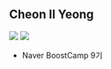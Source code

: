 <!-- 

[![Solved.ac Profile](http://mazassumnida.wtf/api/v2/generate_badge?boj=dlfdud0304)](https://solved.ac/dlfdud0304/)
<img src="http://mazandi.herokuapp.com/api?handle=dlfdud0304&theme=cold"/> 

<!--
**Cheonilyeong/Cheonilyeong** is a ✨ _special_ ✨ repository because its `README.md` (this file) appears on your GitHub profile.

Here are some ideas to get you started:

- 🔭 I’m currently working on ...
- 🌱 I’m currently learning ...
- 👯 I’m looking to collaborate on ...
- 🤔 I’m looking for help with ...
- 💬 Ask me about ...
- 📫 How to reach me: ...
- 😄 Pronouns: ...
- ⚡ Fun fact: ...
-->

## Cheon Il Yeong

<img src="https://camo.githubusercontent.com/1ce0a14b6f74757263063a7df1c5f34ef1fe5c379320a9bcae6d4481f2fe6ef8/68747470733a2f2f696d672e736869656c64732e696f2f62616467652f416e64726f69642d3344444338343f7374796c653d666c6174266c6f676f3d616e64726f6964266c6f676f436f6c6f723d7768697465"> <img src="https://camo.githubusercontent.com/1530a8ed223c0f79d5eb3f5bd094270951de640ad0419372265bf1f7df9899c8/68747470733a2f2f696d672e736869656c64732e696f2f62616467652f4b6f746c696e2d3746353246463f7374796c653d666c6174266c6f676f3d4b6f746c696e266c6f676f436f6c6f723d7768697465">

- Naver BoostCamp 9기
